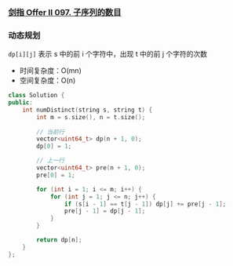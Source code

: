 ### [剑指 Offer II 097. 子序列的数目](https://leetcode.cn/problems/21dk04/)

### 动态规划

`dp[i][j]` 表示 s 中的前 i 个字符中，出现 t 中的前 j 个字符的次数

- 时间复杂度：O(mn)
- 空间复杂度：O(n)

```c++
class Solution {
public:
    int numDistinct(string s, string t) {
        int m = s.size(), n = t.size();
        
        // 当前行
        vector<uint64_t> dp(n + 1, 0);
        dp[0] = 1;

        // 上一行
        vector<uint64_t> pre(n + 1, 0);
        pre[0] = 1;

        for (int i = 1; i <= m; i++) {
            for (int j = 1; j <= n; j++) {
                if (s[i - 1] == t[j - 1]) dp[j] += pre[j - 1];
                pre[j - 1] = dp[j - 1];
            }
        }

        return dp[n];
    }
};
```
